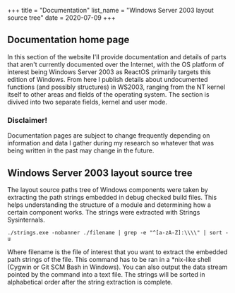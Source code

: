 +++
title = "Documentation"
list_name = "Windows Server 2003 layout source tree"
date = 2020-07-09
+++

## Documentation home page
In this section of the website I'll provide documentation and details of parts that aren't currently documented over the Internet, with the OS platform of interest being Windows Server 2003 as ReactOS primarily targets this edition of Windows. From here I publish details about undocumented functions (and possibly structures) in WS2003, ranging from the NT kernel itself to other areas and fields of the operating system. The section is divived into two separate fields, kernel and user mode.

### Disclaimer!

Documentation pages are subject to change frequently depending on information and data I gather during my research so whatever that was being written in the past may change in the future.

## Windows Server 2003 layout source tree

The layout source paths tree of Windows components were taken by extracting the path strings embedded in debug checked build files. This helps understanding the structure of a module and determining how a certain component works. The strings were extracted with Strings Sysinternals.

`./strings.exe -nobanner ./filename | grep -e "^[a-zA-Z]:\\\\" | sort -u`

Where filename is the file of interest that you want to extract the embedded path strings of the file. This command has to be ran in a *nix-like shell (Cygwin or Git SCM Bash in Windows). You can also output the data stream pointed by the command into a text file. The strings will be sorted in alphabetical order after the string extraction is complete.